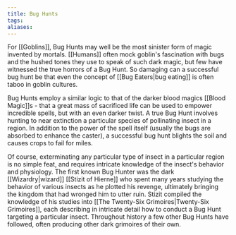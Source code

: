 ```yaml
---
title: Bug Hunts
tags: 
aliases:
---
```

For [[Goblins]], Bug Hunts may well be the most sinister form of magic invented by mortals. [[Humans]] often mock goblin's fascination with bugs and the hushed tones they use to speak of such dark magic, but few have witnessed the true horrors of a Bug Hunt. So damaging can a successful bug hunt be that even the concept of [[Bug Eaters|bug eating]] is often taboo in goblin cultures. 

Bug Hunts employ a similar logic to that of the darker blood magics [[Blood Magic]]s - that a great mass of sacrificed life can be used to empower incredible spells, but with an even darker twist. A true Bug Hunt involves hunting to near extinction a particular species of pollinating insect in a region. In addition to the power of the spell itself (usually the bugs are absorbed to enhance the caster), a successful bug hunt blights the soil and causes crops to fail for miles.

Of course, exterminating any particular type of insect in a particular region is no simple feat, and requires intricate knowledge of the insect's behavior and physiology. The first known Bug Hunter was the dark [[Wizardry|wizard]] [[Stizit of Hierne]] who spent many years studying the behavior of various insects as he plotted his revenge, ultimately bringing the kingdom that had wronged him to utter ruin. Stizit compiled the knowledge of his studies into [[The Twenty-Six Grimoires|Twenty-Six Grimoires]], each describing in intricate detail how to conduct a Bug Hunt targeting a particular insect. Throughout history a few other Bug Hunts have followed, often producing other dark grimoires of their own. 